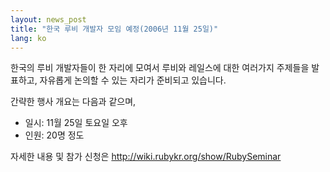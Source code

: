 ```yaml
---
layout: news_post
title: "한국 루비 개발자 모임 예정(2006년 11월 25일)"
lang: ko
---
```


한국의 루비 개발자들이 한 자리에 모여서 루비와 레일스에 대한 여러가지 주제들을 발표하고, 자유롭게 논의할 수 있는 자리가
준비되고 있습니다.

간략한 행사 개요는 다음과 같으며,

* 일시: 11월 25일 토요일 오후
* 인원: 20명 정도

자세한 내용 및 참가 신청은 http://wiki.rubykr.org/show/RubySeminar

